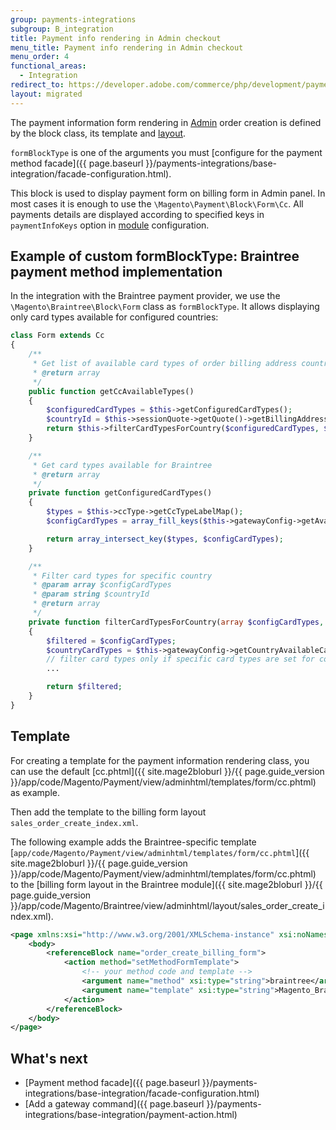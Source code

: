 ```yaml
---
group: payments-integrations
subgroup: B_integration
title: Payment info rendering in Admin checkout
menu_title: Payment info rendering in Admin checkout
menu_order: 4
functional_areas:
  - Integration
redirect_to: https://developer.adobe.com/commerce/php/development/payments-integrations/base-integration/formblocktype/
layout: migrated
---
```


The payment information form rendering in [Admin](https://glossary.magento.com/admin) order creation is defined by the block class, its template and [layout](https://glossary.magento.com/layout).

`formBlockType` is one of the arguments you must [configure for the payment method facade]({{ page.baseurl }}/payments-integrations/base-integration/facade-configuration.html).

This block is used to display payment form on billing form in Admin panel. In
most cases it is enough to use the `\Magento\Payment\Block\Form\Cc`. All payments details are displayed according to specified keys in `paymentInfoKeys` option in [module](https://glossary.magento.com/module) configuration.

## Example of custom formBlockType: Braintree payment method implementation

In the integration with the Braintree payment provider, we use the `\Magento\Braintree\Block\Form` class as `formBlockType`. It allows displaying only card types available for configured countries:

```php
class Form extends Cc
{
    /**
     * Get list of available card types of order billing address country
     * @return array
     */
    public function getCcAvailableTypes()
    {
        $configuredCardTypes = $this->getConfiguredCardTypes();
        $countryId = $this->sessionQuote->getQuote()->getBillingAddress()->getCountryId();
        return $this->filterCardTypesForCountry($configuredCardTypes, $countryId);
    }

    /**
     * Get card types available for Braintree
     * @return array
     */
    private function getConfiguredCardTypes()
    {
        $types = $this->ccType->getCcTypeLabelMap();
        $configCardTypes = array_fill_keys($this->gatewayConfig->getAvailableCardTypes(), '');

        return array_intersect_key($types, $configCardTypes);
    }

    /**
     * Filter card types for specific country
     * @param array $configCardTypes
     * @param string $countryId
     * @return array
     */
    private function filterCardTypesForCountry(array $configCardTypes, $countryId)
    {
        $filtered = $configCardTypes;
        $countryCardTypes = $this->gatewayConfig->getCountryAvailableCardTypes($countryId);
        // filter card types only if specific card types are set for country
        ...

        return $filtered;
    }
}
```

## Template

For creating a template for the payment information rendering class, you can use the default [cc.phtml]({{ site.mage2bloburl }}/{{ page.guide_version }}/app/code/Magento/Payment/view/adminhtml/templates/form/cc.phtml) as example.

Then add the template to the billing form layout `sales_order_create_index.xml`.

The following example adds the Braintree-specific template [`app/code/Magento/Payment/view/adminhtml/templates/form/cc.phtml`]({{ site.mage2bloburl }}/{{ page.guide_version }}/app/code/Magento/Payment/view/adminhtml/templates/form/cc.phtml) to the [billing form layout in the Braintree module]({{ site.mage2bloburl }}/{{ page.guide_version }}/app/code/Magento/Braintree/view/adminhtml/layout/sales_order_create_index.xml).

```xml
<page xmlns:xsi="http://www.w3.org/2001/XMLSchema-instance" xsi:noNamespaceSchemaLocation="urn:magento:framework:View/Layout/etc/page_configuration.xsd">
    <body>
        <referenceBlock name="order_create_billing_form">
            <action method="setMethodFormTemplate">
                <!-- your method code and template -->
                <argument name="method" xsi:type="string">braintree</argument>
                <argument name="template" xsi:type="string">Magento_Braintree::form/cc.phtml</argument>
            </action>
        </referenceBlock>
    </body>
</page>
```

## What's next

-  [Payment method facade]({{ page.baseurl }}/payments-integrations/base-integration/facade-configuration.html)
-  [Add a gateway command]({{ page.baseurl }}/payments-integrations/base-integration/payment-action.html)